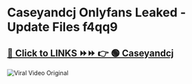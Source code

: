 
 # Caseyandcj Onlyfans Leaked - Update Files f4qq9

## <h2><a href="https://clipsfans.com/Caseyandcj&ref=git">🔗 Click to LINKS ⏩⏩ 👉 🟢 Caseyandcj </a></h2>

<a href="https://clipsfans.com/Caseyandcj&ref=git" rel="nofollow" data-target="animated-image.originalLink"><img src="https://i.ibb.co.com/xMMVF88/686577567.gif" alt="Viral Video Original" style="max-width: 100%; display: inline-block;" data-target="animated-image.originalImage"></a>

